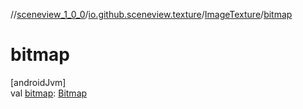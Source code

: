 //[sceneview_1_0_0](../../../index.md)/[io.github.sceneview.texture](../index.md)/[ImageTexture](index.md)/[bitmap](bitmap.md)

# bitmap

[androidJvm]\
val [bitmap](bitmap.md): [Bitmap](https://developer.android.com/reference/kotlin/android/graphics/Bitmap.html)

